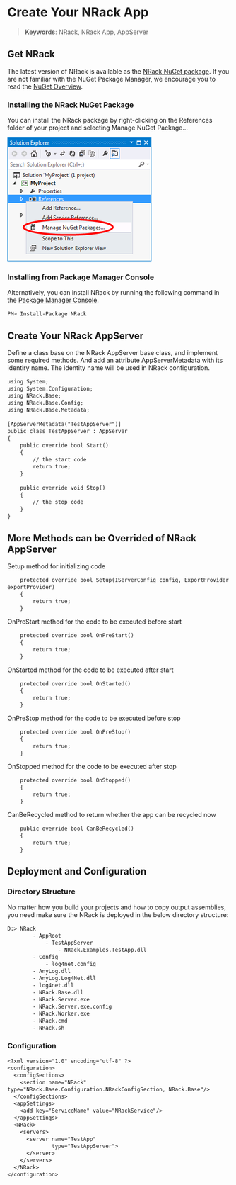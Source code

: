 # Create Your NRack App

> __Keywords__: NRack, NRack App, AppServer


## Get NRack

The latest version of NRack is available as the [NRack NuGet package](https://www.nuget.org/packages/NRack/). If you are not familiar with the NuGet Package Manager, we encourage you to read the [NuGet Overview](http://docs.nuget.org/consume/overview).

### Installing the NRack NuGet Package

You can install the NRack package by right-clicking on the References folder of your project and selecting Manage NuGet Package...

![nuget reference](images/nuget.png)

### Installing from Package Manager Console

Alternatively, you can install NRack by running the following command in the [Package Manager Console](https://www.nuget.org/packages/NRack/).

	PM> Install-Package NRack


## Create Your NRack AppServer

Define a class base on the NRack AppServer base class, and implement some required methods.
And add an attribute AppServerMetadata with its identiry name. The identity name will be used in NRack configuration.


	using System;
	using System.Configuration;
	using NRack.Base;
	using NRack.Base.Config;
	using NRack.Base.Metadata;
	
	[AppServerMetadata("TestAppServer")]
    public class TestAppServer : AppServer
    {
        public override bool Start()
        {            
			// the start code	
            return true;
        }

        public override void Stop()
        {
			// the stop code	
        }
    }
	
	
	
## More Methods can be Overrided of NRack AppServer

Setup method for initializing code

		protected override bool Setup(IServerConfig config, ExportProvider exportProvider)
        {
            return true;
        }

OnPreStart method for the code to be executed before start

		protected override bool OnPreStart()
		{
			return true;
		}
		
OnStarted method for the code to be executed after start

		protected override bool OnStarted()
		{
			return true;
		}
		
OnPreStop method for the code to be executed before stop

		protected override bool OnPreStop()
		{
			return true;
		}
		
OnStopped method for the code to be executed after stop

		protected override bool OnStopped()
		{
			return true;
		}
		
CanBeRecycled method to return whether the app can be recycled now

		public override bool CanBeRecycled()
        {
            return true;
        }


## Deployment and Configuration

### Directory Structure

No matter how you build your projects and how to copy output assemblies, you need make sure the NRack is deployed in the below directory structure:

	D:> NRack
			- AppRoot
				- TestAppServer
					- NRack.Examples.TestApp.dll
			- Config
				- log4net.config
			- AnyLog.dll
			- AnyLog.Log4Net.dll
			- log4net.dll
			- NRack.Base.dll
			- NRack.Server.exe
			- NRack.Server.exe.config
			- NRack.Worker.exe
			- NRack.cmd
			- NRack.sh



### Configuration

	<?xml version="1.0" encoding="utf-8" ?>
	<configuration>
	  <configSections>
		<section name="NRack" type="NRack.Base.Configuration.NRackConfigSection, NRack.Base"/>
	  </configSections>
	  <appSettings>
		<add key="ServiceName" value="NRackService"/>
	  </appSettings>
	  <NRack>
		<servers>
		  <server name="TestApp"
				  type="TestAppServer">
		  </server>
		</servers>
	  </NRack>
	</configuration>
